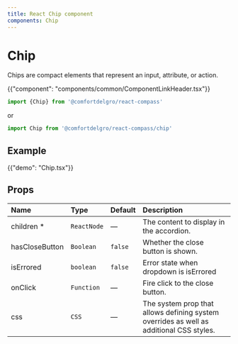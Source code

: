 ```yaml
---
title: React Chip component
components: Chip
---
```


# Chip

<p class="description">Chips are compact elements that represent an input, attribute, or action.</p>

{{"component": "components/common/ComponentLinkHeader.tsx"}}

```jsx
import {Chip} from '@comfortdelgro/react-compass'
```

or

```jsx
import Chip from '@comfortdelgro/react-compass/chip'
```
## Example

{{"demo": "Chip.tsx"}}

## Props

| Name           | Type        | Default | Description                                                                             |
| :------------- | :---------- | :------ | :-------------------------------------------------------------------------------------- |
| children \*    | `ReactNode` | —       | The content to display in the accordion.                                                |
| hasCloseButton | `Boolean`   | `false` | Whether the close button is shown.                                                      |
| isErrored      | `boolean`   | `false` | Error state when dropdown is isErrored                                                  |
| onClick        | `Function`  | —       | Fire click to the close button.                                                         |
| css            | `CSS`       | —       | The system prop that allows defining system overrides as well as additional CSS styles. |